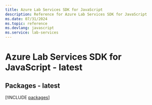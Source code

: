 ```yaml
---
title: Azure Lab Services SDK for JavaScript
description: Reference for Azure Lab Services SDK for JavaScript
ms.date: 07/31/2024
ms.topic: reference
ms.devlang: javascript
ms.service: lab-services
---
```

# Azure Lab Services SDK for JavaScript - latest
## Packages - latest
[!INCLUDE [packages](lab-services-index.md)]